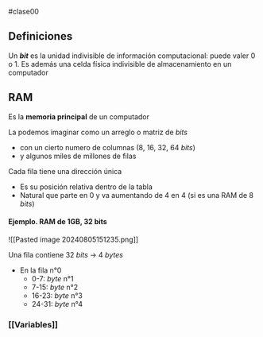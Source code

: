 #clase00 
## Definiciones

Un ***bit*** es la unidad indivisible de información computacional: puede valer 0 o 1. Es además una celda física indivisible de almacenamiento en un computador
## RAM

Es la **memoria principal** de un computador

La podemos imaginar como un arreglo o matriz de *bits*
- con un cierto numero de columnas (8, 16, 32, 64 *bits*)
- y algunos miles de millones de filas

Cada fila tiene una dirección única
- Es su posición relativa dentro de la tabla
- Natural que parte en 0 y va aumentando de 4 en 4 (si es una RAM de 8 *bits*)

#### Ejemplo. RAM de 1GB, 32 bits

![[Pasted image 20240805151235.png]]

Una fila contiene 32 *bits* -> 4 *bytes*
- En la fila n°0
	- 0-7: *byte* n°1
	- 7-15: *byte* n°2
	- 16-23: *byte* n°3
	- 24-31: *byte* n°4

### [[Variables]]